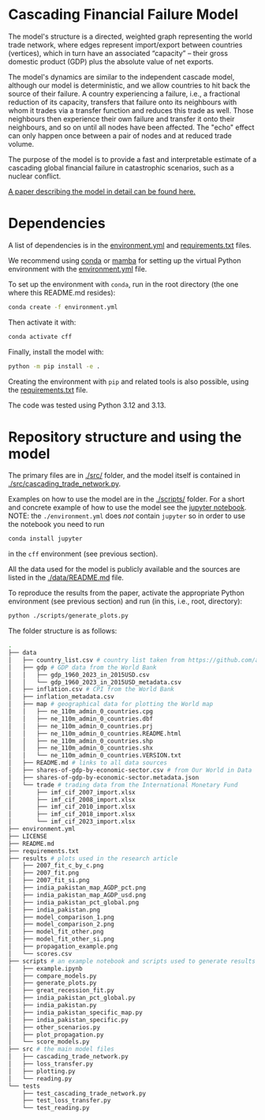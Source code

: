 # Cascading Financial Failure Model
The model's structure is a directed, weighted graph representing the world trade network, where edges represent import/export between countries (vertices), which in turn have an associated “capacity” – their gross domestic product (GDP) plus the absolute value of net exports. 

The model's dynamics are similar to the independent cascade model, although our model is deterministic, and we allow countries to hit back the source of their failure.
A country experiencing a failure, i.e., a fractional reduction of its capacity, transfers that failure onto its neighbours with whom it trades via a transfer function and reduces this trade as well.
Those neighbours then experience their own failure and transfer it onto their neighbours, and so on until all nodes have been affected.
The "echo" effect can only happen once between a pair of nodes and at reduced trade volume.

The purpose of the model is to provide a fast and interpretable estimate of a cascading global financial failure in catastrophic scenarios, such as a nuclear conflict.

[A paper describing the model in detail can be found here.](https://arxiv.org/)

# Dependencies

A list of dependencies is in the [environment.yml](./environment.yml) and [requirements.txt](./requirements.txt) files.

We recommend using [conda](https://docs.conda.io/en/latest/) or [mamba](https://mamba.readthedocs.io/en/latest/) for setting up the virtual Python environment with the [environment.yml](./environment.yml) file.

To set up the environment with `conda`, run in the root directory (the one where this README.md resides):

```bash
conda create -f environment.yml
```

Then activate it with:
```bash
conda activate cff
```

Finally, install the model with:
```bash
python -m pip install -e .
```

Creating the environment with `pip` and related tools is also possible, using the [requirements.txt](./requirements.txt) file. 

The code was tested using Python 3.12 and 3.13.

# Repository structure and using the model

The primary files are in [./src/](./src/) folder, and the model itself is contained in [./src/cascading_trade_network.py](./src/cascading_trade_network.py).

Examples on how to use the model are in the [./scripts/](./scripts/) folder.
For a short and concrete example of how to use the model see the [jupyter notebook](./scripts/example.ipynb).
NOTE: the `./environment.yml` does *not* contain `jupyter` so in order to use the notebook you need to run
```bash
conda install jupyter
```
in the `cff` environment (see previous section).

All the data used for the model is publicly available and the sources are listed in the [./data/README.md](./data/README.md) file.

To reproduce the results from the paper, activate the appropriate Python environment (see previous section) and run (in this, i.e., root, directory):
```bash
python ./scripts/generate_plots.py
```

The folder structure is as follows:

```bash
.
├── data
│   ├── country_list.csv # country list taken from https://github.com/allfed/allfed-integrated-model
│   ├── gdp # GDP data from the World Bank
│   │   ├── gdp_1960_2023_in_2015USD.csv
│   │   └── gdp_1960_2023_in_2015USD_metadata.csv
│   ├── inflation.csv # CPI from the World Bank
│   ├── inflation_metadata.csv
│   ├── map # geographical data for plotting the World map
│   │   ├── ne_110m_admin_0_countries.cpg
│   │   ├── ne_110m_admin_0_countries.dbf
│   │   ├── ne_110m_admin_0_countries.prj
│   │   ├── ne_110m_admin_0_countries.README.html
│   │   ├── ne_110m_admin_0_countries.shp
│   │   ├── ne_110m_admin_0_countries.shx
│   │   └── ne_110m_admin_0_countries.VERSION.txt
│   ├── README.md # links to all data sources
│   ├── shares-of-gdp-by-economic-sector.csv # from Our World in Data
│   ├── shares-of-gdp-by-economic-sector.metadata.json
│   └── trade # trading data from the International Monetary Fund
│       ├── imf_cif_2007_import.xlsx
│       ├── imf_cif_2008_import.xlsx
│       ├── imf_cif_2010_import.xlsx
│       ├── imf_cif_2018_import.xlsx
│       └── imf_cif_2023_import.xlsx
├── environment.yml
├── LICENSE
├── README.md
├── requirements.txt
├── results # plots used in the research article
│   ├── 2007_fit_c_by_c.png
│   ├── 2007_fit.png
│   ├── 2007_fit_si.png
│   ├── india_pakistan_map_AGDP_pct.png
│   ├── india_pakistan_map_AGDP_usd.png
│   ├── india_pakistan_pct_global.png
│   ├── india_pakistan.png
│   ├── model_comparison_1.png
│   ├── model_comparison_2.png
│   ├── model_fit_other.png
│   ├── model_fit_other_si.png
│   ├── propagation_example.png
│   └── scores.csv
├── scripts # an example notebook and scripts used to generate results
│   ├── example.ipynb
│   ├── compare_models.py
│   ├── generate_plots.py
│   ├── great_recession_fit.py
│   ├── india_pakistan_pct_global.py
│   ├── india_pakistan.py
│   ├── india_pakistan_specific_map.py
│   ├── india_pakistan_specific.py
│   ├── other_scenarios.py
│   ├── plot_propagation.py
│   └── score_models.py
├── src # the main model files
│   ├── cascading_trade_network.py
│   ├── loss_transfer.py
│   ├── plotting.py
│   └── reading.py
└── tests
    ├── test_cascading_trade_network.py
    ├── test_loss_transfer.py
    └── test_reading.py
```
